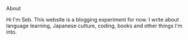 About

Hi I'm Seb. This website is a blogging experiment for now. I write about language learning, Japanese culture, coding, books and other things I'm into. 